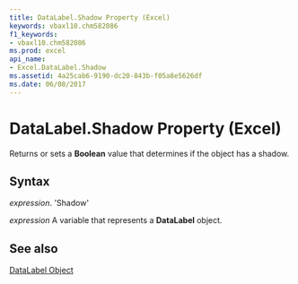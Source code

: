 ```yaml
---
title: DataLabel.Shadow Property (Excel)
keywords: vbaxl10.chm582086
f1_keywords:
- vbaxl10.chm582086
ms.prod: excel
api_name:
- Excel.DataLabel.Shadow
ms.assetid: 4a25cab6-9190-dc20-843b-f05a8e5626df
ms.date: 06/08/2017
---
```



# DataLabel.Shadow Property (Excel)

Returns or sets a  **Boolean** value that determines if the object has a shadow.


## Syntax

 _expression_. 'Shadow'

 _expression_ A variable that represents a **DataLabel** object.


## See also


[DataLabel Object](Excel.DataLabel(objec).md)

